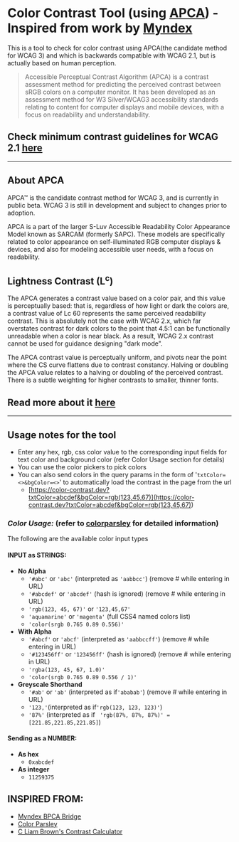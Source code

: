 # Color Contrast Tool (using [APCA](http://apcaw3.myndex.com/)) - Inspired from work by [Myndex](https://github.com/Myndex)

This is a tool to check for color contrast using APCA(the candidate method for WCAG 3) and which is backwards compatible
with WCAG 2.1, but is actually based on human perception.

> Accessible Perceptual Contrast Algorithm (APCA) is a contrast assessment method for predicting the perceived contrast
> between sRGB colors on a computer monitor. It has been developed as an assessment method for W3 Silver/WCAG3
> accessibility standards relating to content for computer displays and mobile devices, with a focus on readability and
> understandability.

## Check minimum contrast guidelines for WCAG 2.1 [here](https://www.w3.org/TR/WCAG21/#contrast-minimum)

---

## About APCA

APCA™ is the candidate contrast method for WCAG 3, and is currently in public beta. WCAG 3 is still in development and
subject to changes prior to adoption.

APCA is a part of the larger S-Luv Accessible Readability Color Appearance Model known as SARCAM (formerly SAPC). These
models are specifically related to color appearance on self-illuminated RGB computer displays & devices, and also for
modeling accessible user needs, with a focus on readability.

## Lightness Contrast (L<sup>c</sup>)

The APCA generates a contrast value based on a color pair, and this value is perceptually based: that is, regardless of
how light or dark the colors are, a contrast value of Lc 60 represents the same perceived readability contrast. This is
absolutely not the case with WCAG 2.x, which far overstates contrast for dark colors to the point that 4.5:1 can be
functionally unreadable when a color is near black. As a result, WCAG 2.x contrast cannot be used for guidance designing
"dark mode".

The APCA contrast value is perceptually uniform, and pivots near the point where the CS curve flattens due to contrast
constancy. Halving or doubling the APCA value relates to a halving or doubling of the perceived contrast. There is a
subtle weighting for higher contrasts to smaller, thinner fonts.

## Read more about it [here](https://git.apcacontrast.com/documentation/APCA_in_a_Nutshell)

---

## Usage notes for the tool

- Enter any hex, rgb, css color value to the corresponding input fields for text color and background color (refer Color
  Usage section for details)
- You can use the color pickers to pick colors
- You can also send colors in the query params in the form of '`txtColor=<>&bgColor=<>`' to automatically load the
  contrast in the page from the url
  - [https://color-contrast.dev?txtColor=abcdef&bgColor=rgb(123,45,67)](<https://color-contrast.dev?txtColor=abcdef&bgColor=rgb(123,45,67)>)

### _Color Usage:_ (refer to [colorparsley](https://github.com/Myndex/colorparsley/blob/master/README.md) for detailed information)

The following are the available color input types

#### INPUT as STRINGS:

- **No Alpha**
  - `'#abc'` or `'abc'` (interpreted as `'aabbcc'`) (remove # while entering in URL)
  - `'#abcdef'` or `'abcdef'` (hash is ignored) (remove # while entering in URL)
  - `'rgb(123, 45, 67)'` or `'123,45,67'`
  - `'aquamarine'` or `'magenta'` (full CSS4 named colors list)
  - `'color(srgb 0.765 0.89 0.556)'`
- **With Alpha**
  - `'#abcf'` or `'abcf'` (interpreted as `'aabbccff'`) (remove # while entering in URL)
  - `'#123456ff'` or `'123456ff'` (hash is ignored) (remove # while entering in URL)
  - `'rgba(123, 45, 67, 1.0)'`
  - `'color(srgb 0.765 0.89 0.556 / 1)'`
- **Greyscale Shorthand**
  - `'#ab'` or `'ab'` (interpreted as if`'ababab'`) (remove # while entering in URL)
  - `'123,'`(interpreted as if`'rgb(123, 123, 123)'`)
  - `'87%'` (interpreted as if ` 'rgb(87%, 87%, 87%)' = [221.85,221.85,221.85]`)

#### Sending as a NUMBER:

- **As hex**
  - `0xabcdef`
- **As integer**
  - `11259375`

## INSPIRED FROM:

<ul>
  <li>
    <a href="http://www.myndex.com/BPCA/">Myndex BPCA Bridge</a>
  </li>
  <li>
    <a href="https://github.com/Myndex/colorparsley">Color Parsley</a>
  </li>
  <li>
    <a href="https://cliambrown.com/contrast/">C Liam Brown's Contrast Calculator</a>
  </li>
</ul>

